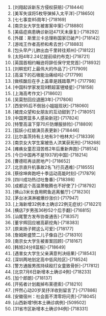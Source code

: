 
1. [刘翔起诉新东方侵权获赔]-[718444]
1. [美军失误将5枚导弹掉入太平洋]-[718650]
1. [七七事变85周年]-[718169]
1. [南京女大学生被害案中案]-[718880]
1. [美癌症病患确诊新冠471天未康复]-[718292]
1. [外媒：斯里兰卡总理称国家已破产]-[718142]
1. [游戏王作者高桥和希去世]-[718883]
1. [包头早产儿肺出血千里转往郑州]-[718122]
1. [太阳4年2.24亿提前续约布克]-[718721]
1. [英国首相约翰逊将辞任保守党党首]-[718932]
1. [刘畊宏盯上最伟大的作品了]-[717909]
1. [高温下的石墩能治痛经吗]-[717799]
1. [做核酸后在手上盖章是践踏尊严]-[717798]
1. [中国科学家发现9颗超富锂矮星]-[718158]
1. [上海高考作文]-[718602]
1. [吴莫愁回应退圈3年]-[717806]
1. [西安95后不倒翁小姐姐现状]-[718060]
1. [被庞众望和女朋友的互动甜到了]-[718051]
1. [中国男篮多人感染新冠]-[717824]
1. [特警高温下穿70斤防爆服排险]-[718809]
1. [狐妖小红娘演员表更新]-[718446]
1. [比尔盖茨持有土地有3个柏林大]-[718339]
1. [南京女大学生案被告人洪某获死刑]-[718268]
1. [瘫痪女童忍泪苦练2年后重新奔跑]-[718514]
1. [今日中国再不是1937的中国]-[718214]
1. [曹德旺再谈房地产]-[718652]
1. [北京直升机事故2名飞行员遇难]-[718555]
1. [蔡徐坤奔跑吧十季运动高能时刻]-[717879]
1. [四川成功热过吐鲁番]-[718398]
1. [成都这个高温萧敬腾也不好使了]-[718792]
1. [佛山3米长食用鳄鱼逃离餐厅]-[718230]
1. [茅台冰淇淋被爆炒涨价]-[717947]
1. [上海新增32例本土确诊22例无症状]-[718221]
1. [横店7岁男孩36秒52个后手翻]-[716815]
1. [汕尾警方发布协查通告]-[718357]
1. [董宇辉回应被高薪挖角]-[718383]
1. [原来扬子鳄这么可爱]-[718177]
1. [詹姆斯盛赞二儿子像自己]-[718310]
1. [南京女大学生被害案回顾]-[718167]
1. [韩旭24分8篮板]-[718649]
1. [遇害女大学生父亲满意判决结果]-[718543]
1. [深圳两地划定高中低风险区]-[718524]
1. [警方通报男孩持续殴打女童致骨折]-[717812]
1. [北京7月6日新增本土确诊4例]-[718233]
1. [加个郎朗]-[718137]
1. [开拓者计划裁掉布莱德索]-[718210]
1. [怦然心动20岁吴抒洋收到留言了]-[717886]
1. [安徽宿州：社会面不清零将问责]-[718045]
1. [山西新增1例本土确诊病例]-[509502]
1. [31省市区新增本土确诊94例]-[718331]